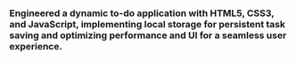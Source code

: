 ### Engineered a dynamic to-do application with HTML5, CSS3, and JavaScript, implementing local storage for persistent task saving and optimizing performance and UI for a seamless user experience.
